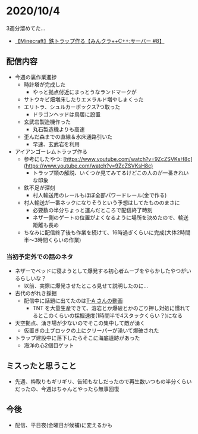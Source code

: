 # 2020/10/4

3週分溜めてた…

- [【Minecraft】鉄トラップ作る【みんクラ++C++;サーバー #8】](https://youtu.be/xShe6bA_LBY)

## 配信内容

- 今週の裏作業進捗
  - 時計塔が完成した
    - やっと拠点付近にまっとうなランドマークが
  - サトウキビ畑増床したりエメラルド増やしまくった
  - エリトラ、シュルカーボックス7つ取った
    - ドラゴンヘッドは鳥居に設置
  - 玄武岩製造機作った
    - 丸石製造機よりも高速
  - 歪んだ森までの直線＆氷床通路引いた
    - 早速、玄武岩を利用
- アイアンゴーレムトラップ作る
  - 参考にしたやつ: [https://www.youtube.com/watch?v=9ZcZSVKsH8c](https://www.youtube.com/watch?v=9ZcZSVKsH8c)
    - トラップ類の解説、いくつか見てみてるけどこの人のが一番きれいな印象
  - 鉄不足が深刻
    - 村人輸送用のレールもほぼ全部パワードレール(金で作る)
  - 村人輸送が一番ネックになりそうという予想はしてたもののまさに
    - 必要数の半分ちょっと運んだところで配信終了時刻
    - ネザー側のゲートの位置がよくなるように場所を決めたので、輸送距離も長め
  - ちなみに配信終了後も作業を続けて、16時過ぎくらいに完成(大体2時間半～3時間くらいの作業)


### 当初予定外での話のネタ

- ネザーでベッドに寝ようとして爆発する初心者ムーブをやらかしたやつがいるらしいな？
  - 以前、実際に爆発させたところ見せて説明したのに…
- 古代のがれき採掘
  - 配信中に話題に出てたのは[T-A さんの動画](https://www.youtube.com/watch?v=Z7Rdy6wRBKk)
    - TNT を大量生産できて、溶岩とか爆破とかのごり押し対処に慣れてるとこのくらいの採掘速度(1時間半で4スタックくらい？)になる
- 天空拠点、湧き場が少ないのでそこの集中して敵が湧く
  - 仮置きの土ブロックの上にクリーパーが湧いて爆破された
- トラップ建設中に落下したらそこに海底遺跡があった
  - 海洋の心2個目ゲット

## ミスったと思うこと

- 先週、枠取りもギリギリ、告知もなしだったので再生数いつもの半分くらいだったの、今週はちゃんとやったら無事回復

## 今後

- 配信、平日夜(金曜日が候補)に変えるかも
